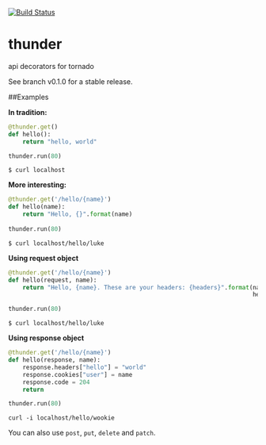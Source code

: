 [![Build Status](https://travis-ci.org/r0fls/thunder.png)](https://travis-ci.org/r0fls/thunder)
# thunder
api decorators for tornado

See branch v0.1.0 for a stable release.

##Examples

**In tradition:**
```python
@thunder.get()
def hello():
    return "hello, world"

thunder.run(80)
```

```
$ curl localhost
```

**More interesting:**
```python
@thunder.get('/hello/{name}')
def hello(name):
    return "Hello, {}".format(name)
    
thunder.run(80)
```

```
$ curl localhost/hello/luke
```

**Using request object**

```python
@thunder.get('/hello/{name}')
def hello(request, name):
    return "Hello, {name}. These are your headers: {headers}".format(name=name,
                                                                     headers=request.headers)

thunder.run(80)
```

```
$ curl localhost/hello/luke
```

**Using response object**

```python
@thunder.get('/hello/{name}')
def hello(response, name):
    response.headers["hello"] = "world"
    response.cookies["user"] = name
    response.code = 204
    return

thunder.run(80)
```

```
curl -i localhost/hello/wookie
```

You can also use `post`, `put`, `delete` and `patch`.
